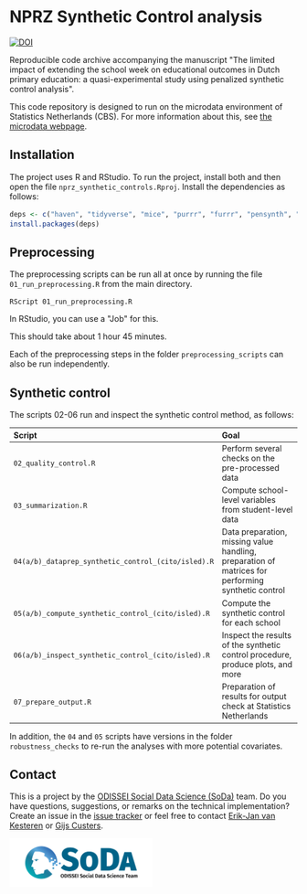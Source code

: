 # NPRZ Synthetic Control analysis

[![DOI](https://zenodo.org/badge/DOI/10.5281/zenodo.14022992.svg)](https://doi.org/10.5281/zenodo.14022992)

Reproducible code archive accompanying the manuscript "The limited impact of extending the school week on educational outcomes in Dutch primary education: a quasi-experimental study using penalized synthetic control analysis".

This code repository is designed to run on the microdata environment of Statistics Netherlands (CBS). For more information about this, see [the microdata webpage](https://www.cbs.nl/en-gb/our-services/customised-services-microdata/microdata-conducting-your-own-research).

## Installation
The project uses R and RStudio. To run the project, install both and then open the file `nprz_synthetic_controls.Rproj`. Install the dependencies as follows: 

```r
deps <- c("haven", "tidyverse", "mice", "purrr", "furrr", "pensynth", "Synth", "patchwork", "writexl")
install.packages(deps)
```

## Preprocessing
The preprocessing scripts can be run all at once by running the file `01_run_preprocessing.R` from the main directory.

```
RScript 01_run_preprocessing.R
```

In RStudio, you can use a "Job" for this.

This should take about 1 hour 45 minutes.

Each of the preprocessing steps in the folder `preprocessing_scripts` can also be run independently.

## Synthetic control

The scripts 02-06 run and inspect the synthetic control method, as follows:

| Script | Goal |
| :----- | :--- |
| `02_quality_control.R` | Perform several checks on the pre-processed data |
| `03_summarization.R` | Compute school-level variables from student-level data |
| `04(a/b)_dataprep_synthetic_control_(cito/isled).R` | Data preparation, missing value handling, preparation of matrices for performing synthetic control |
| `05(a/b)_compute_synthetic_control_(cito/isled).R` | Compute the synthetic control for each school |
| `06(a/b)_inspect_synthetic_control_(cito/isled).R` | Inspect the results of the synthetic control procedure, produce plots, and more |
| `07_prepare_output.R` | Preparation of results for output check at Statistics Netherlands |

In addition, the `04` and `05` scripts have versions in the folder `robustness_checks` to re-run the analyses with more potential covariates.

## Contact
This is a project by the [ODISSEI Social Data Science (SoDa)](https://odissei-soda.nl/) team.
Do you have questions, suggestions, or remarks on the technical implementation? Create an issue in the [issue tracker](https://github.com/sodascience/nprz_synthetic_controls/issues) or feel free to contact [Erik-Jan van Kesteren](https://github.com/vankesteren) or [Gijs Custers](https://www.eur.nl/en/people/gijs-custers).

<img src="img/soda.png" alt="SoDa logo" width="250px"/> 
